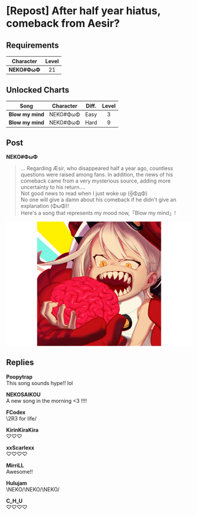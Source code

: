 # [Repost] After half year hiatus, comeback from Aesir?
## Requirements
| Character  |Level|
|------------|:---:|
|**NEKO#ΦωΦ**| 21  |

## Unlocked Charts
|      Song      |Character|Diff.|Level|
|----------------|:-------:|:---:|:---:|
|**Blow my mind**|NEKO#ΦωΦ |Easy |  3  |
|**Blow my mind**|NEKO#ΦωΦ |Hard |  9  |

## Post
**NEKO#ΦωΦ**<br>
> ... Regarding Æsir, who disappeared half a year ago, countless questions were raised among fans. In addition, the news of his comeback came from a very mysterious source, adding more uncertainty to his return....<br>
Not good news to read when I just woke up (╬ΦдΦ)<br>
No one will give a damn about his comeback if he didn't give an explanation (ΦωΦ)!<br>
Here's a song that represents my mood now,「Blow my mind」!

![n1801.png](./attachments/n1801.png)
## Replies
**Poopytrap**<br>
This song sounds hype!! lol

**NEKOSAIKOU**<br>
A new song in the morning <3 !!!!

**FCodex**<br>
\\2R3 for life/

**KirinKiraKira**<br>
♡♡♡

**xxScarlexx**<br>
♡♡♡♡

**MirriLL**<br>
Awesome!!

**Hulujam**<br>
\\NEKO/\\NEKO/\\NEKO/

**C_H_U**<br>
♡♡♡♡


